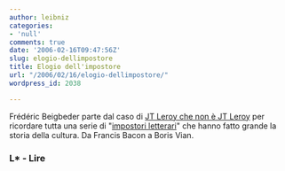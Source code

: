 ```yaml
---
author: leibniz
categories:
- 'null'
comments: true
date: '2006-02-16T09:47:56Z'
slug: elogio-dellimpostore
title: Elogio dell'impostore
url: "/2006/02/16/elogio-dellimpostore/"
wordpress_id: 2038

---
```

Frédéric Beigbeder parte dal caso di [JT Leroy che non è JT Leroy](https://www.leibniz-blogs.it/archives/2006/02/08/2024) per ricordare tutta una serie di "[impostori letterari](https://www.lire.fr/chronique.asp/idC=49643/idR=142/idG=)" che hanno fatto grande la storia della cultura. Da Francis Bacon a Boris Vian.


### L* - Lire
